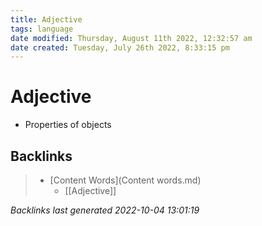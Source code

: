 ```yaml
---
title: Adjective
tags: language
date modified: Thursday, August 11th 2022, 12:32:57 am
date created: Tuesday, July 26th 2022, 8:33:15 pm
---
```


# Adjective
- Properties of objects

## Backlinks

> - [Content Words](Content words.md)
>   - [[Adjective]]

_Backlinks last generated 2022-10-04 13:01:19_
